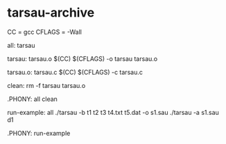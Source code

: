 # tarsau-archive

CC = gcc
CFLAGS = -Wall

all: tarsau

tarsau: tarsau.o
	$(CC) $(CFLAGS) -o tarsau tarsau.o

tarsau.o: tarsau.c
	$(CC) $(CFLAGS) -c tarsau.c

clean:
	rm -f tarsau tarsau.o

.PHONY: all clean

run-example: all
	./tarsau -b t1 t2 t3 t4.txt t5.dat -o s1.sau
	./tarsau -a s1.sau d1

.PHONY: run-example
